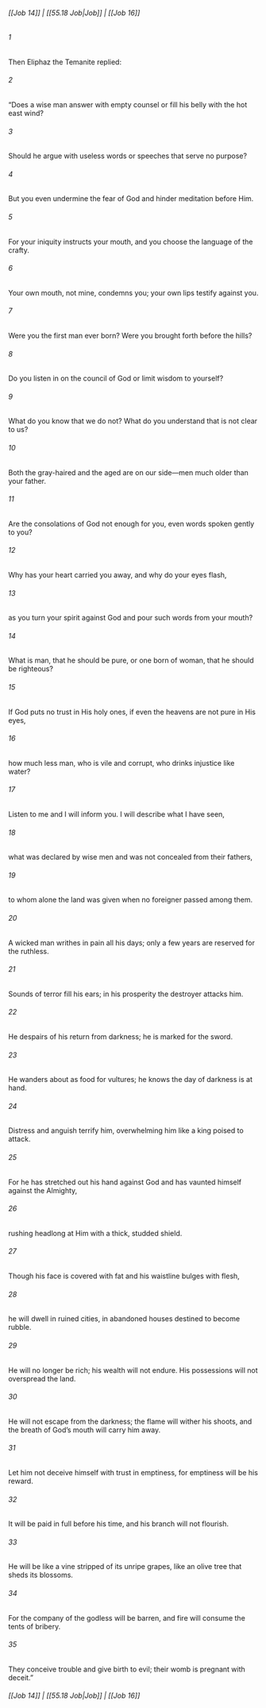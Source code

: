 
###### [[Job 14]] | [[55.18 Job|Job]] | [[Job 16]]

###### 1
Then Eliphaz the Temanite replied:
###### 2
“Does a wise man answer with empty counsel or fill his belly with the hot east wind?
###### 3
Should he argue with useless words or speeches that serve no purpose?
###### 4
But you even undermine the fear of God and hinder meditation before Him.
###### 5
For your iniquity instructs your mouth, and you choose the language of the crafty.
###### 6
Your own mouth, not mine, condemns you; your own lips testify against you.
###### 7
Were you the first man ever born? Were you brought forth before the hills?
###### 8
Do you listen in on the council of God or limit wisdom to yourself?
###### 9
What do you know that we do not? What do you understand that is not clear to us?
###### 10
Both the gray-haired and the aged are on our side—men much older than your father.
###### 11
Are the consolations of God not enough for you, even words spoken gently to you?
###### 12
Why has your heart carried you away, and why do your eyes flash,
###### 13
as you turn your spirit against God and pour such words from your mouth?
###### 14
What is man, that he should be pure, or one born of woman, that he should be righteous?
###### 15
If God puts no trust in His holy ones, if even the heavens are not pure in His eyes,
###### 16
how much less man, who is vile and corrupt, who drinks injustice like water?
###### 17
Listen to me and I will inform you. I will describe what I have seen,
###### 18
what was declared by wise men and was not concealed from their fathers,
###### 19
to whom alone the land was given when no foreigner passed among them.
###### 20
A wicked man writhes in pain all his days; only a few years are reserved for the ruthless.
###### 21
Sounds of terror fill his ears; in his prosperity the destroyer attacks him.
###### 22
He despairs of his return from darkness; he is marked for the sword.
###### 23
He wanders about as food for vultures; he knows the day of darkness is at hand.
###### 24
Distress and anguish terrify him, overwhelming him like a king poised to attack.
###### 25
For he has stretched out his hand against God and has vaunted himself against the Almighty,
###### 26
rushing headlong at Him with a thick, studded shield.
###### 27
Though his face is covered with fat and his waistline bulges with flesh,
###### 28
he will dwell in ruined cities, in abandoned houses destined to become rubble.
###### 29
He will no longer be rich; his wealth will not endure. His possessions will not overspread the land.
###### 30
He will not escape from the darkness; the flame will wither his shoots, and the breath of God’s mouth will carry him away.
###### 31
Let him not deceive himself with trust in emptiness, for emptiness will be his reward.
###### 32
It will be paid in full before his time, and his branch will not flourish.
###### 33
He will be like a vine stripped of its unripe grapes, like an olive tree that sheds its blossoms.
###### 34
For the company of the godless will be barren, and fire will consume the tents of bribery.
###### 35
They conceive trouble and give birth to evil; their womb is pregnant with deceit.”

###### [[Job 14]] | [[55.18 Job|Job]] | [[Job 16]]
